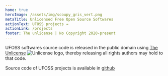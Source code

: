 ```yaml
---
home: true
heroImage: /assets/img/scoupy_gris_vert.png
metaTitle: Unlicensed Free Open Source Softwares
actionText: UFOSS projects →
actionLink: /projects
footer: The unlicense | No Copyright 2020-present
---
```


UFOSS softwares source code is released in the public domain using [The Unlicense](https://unlicense.org/) ![Unlicense logo](/assets/img/the_unlicense.png), thereby releasing all rights authors may hold to that code.

Source code of UFOSS projects is available in [github](https://github.com/ufoss-org)
